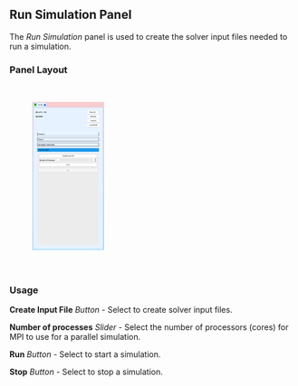 <!-- --------------------------------------------------- -->
<!-- ------------- Run Simulation Panel ---------------- -->
<!-- --------------------------------------------------- -->

<h2 id="run_simulation_panel"> Run Simulation Panel </h2> 
The <i>Run Simulation</i> panel is used to create the solver input files needed to run a simulation.

<h3> Panel Layout </h3> 

<br>
<figure>
  <img src="/documentation/svfsiplus/sv-fsi-tool/images/run-simulation-panel.png" style="float: left; width: 30%; margin-right: 1%; margin-bottom: 0.5em;">
  <p style="clear: both;">
</figure>
<br>


<h3> Usage </h3> 

<strong>Create Input File</strong> <i>Button</i> - Select to create solver input files.

<strong>Number of processes</strong> <i>Slider</i> - Select the number of processors (cores) for MPI to use for a 
parallel simulation.

<strong>Run</strong> <i>Button</i> - Select to start a simulation.

<strong>Stop</strong> <i>Button</i> - Select to stop a simulation.

